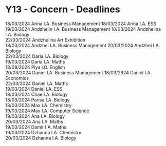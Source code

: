 # Y13 - Concern - Deadlines

18/03/2024 Arina       I.A. Business Management
18/03/2024 Arina       I.A. ESS                
19/03/2024 Andzhelin   I.A. Business Management
18/03/2024 Andzhelina  I.A. Biology            
22/03/2024 Andzhelina  Art Exhibition          
18/03/2024 Andzhei     I.A. Business Management
20/03/2024 Andzhei     I.A. Biology            
22/03/2024 Daria       I.A. Biology            
19/03/2024 Daria       I.A. Maths              
18/09/2024 Piya        I.O. English            
20/03/2024 Daniel      I.A. Business Management
18/03/2924 Daniel      I.A. Economics          
22/03/2024 Daniel      I.A. Maths              
19/03/2024 Daniel      I.A. ESS                
18/03/2024 Chae        I.A. Biology            
18/03/2024 Parisa      I.A. Biology            
18/03/2024 Max         I.A. Chemistry          
19/03/2024 Max         I.A. Computer Science   
19/03/2024 Ana         I.A. Biology            
20/03/2024 Ana         I.A. Maths              
19/03/2024 Damir       I.A. Maths              
19/03/2024 Dzhanna     I.A. Chemistry          
20/03/2024 Dzhanna     I.A. Biology            

